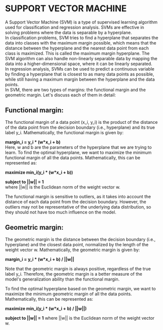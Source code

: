 # SUPPORT VECTOR MACHINE  
A Support Vector Machine (SVM) is a type of supervised learning algorithm used for classification and regression analysis. SVMs are effective in solving problems 
where the data is separable by a hyperplane.  
In classification problems, SVM tries to find a hyperplane that separates the data into classes with the maximum margin possible, which means that the distance between 
the hyperplane and the nearest data point from each class is maximized. This is called the maximum margin hyperplane. The SVM algorithm can also handle non-linearly 
separable data by mapping the data into a higher-dimensional space, where it can be linearly separated.  
In regression analysis, SVMs can be used to predict a continuous variable by finding a hyperplane that is closest to as many data points as possible, while still having
a maximum margin between the hyperplane and the data points.  
In SVM, there are two types of margins: the functional margin and the geometric margin. Let's discuss each of them in detail:

## Functional margin:

The functional margin of a data point (x_i, y_i) is the product of the distance of the data point from the decision boundary (i.e., hyperplane) and its true label y_i. 
Mathematically, the functional margin is given by:  

**margin_i = y_i * (w*x_i + b)**  
Here, w and b are the parameters of the hyperplane that we are trying to learn.
To find the optimal hyperplane, we want to maximize the minimum functional margin of all the data points. Mathematically, this can be represented as:  

**maximize min_i(y_i * (w*x_i + b))**   

**subject to ||w|| = 1**  
where ||w|| is the Euclidean norm of the weight vector w.

The functional margin is sensitive to outliers, as it takes into account the distance of each data point from the decision boundary. However, the outliers may 
not be representative of the underlying data distribution, so they should not have too much influence on the model.  

## Geometric margin:

The geometric margin is the distance between the decision boundary (i.e., hyperplane) and the closest data point, normalized by the length of the weight vector w. 
Mathematically, the geometric margin is given by:  

**margin_i = y_i * (w*x_i + b) / ||w||**

Note that the geometric margin is always positive, regardless of the true label y_i. Therefore, the geometric margin is a better measure of the model's generalization
ability than the functional margin.  

To find the optimal hyperplane based on the geometric margin, we want to maximize the minimum geometric margin of all the data points. Mathematically, this can be 
represented as:  

**maximize min_i(y_i * (w*x_i + b) / ||w||)**

**subject to ||w|| = 1**
where ||w|| is the Euclidean norm of the weight vector w.
